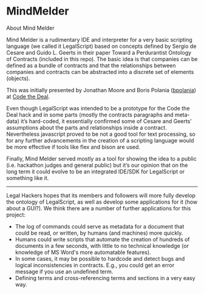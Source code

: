 MindMelder
==========

About Mind Melder

Mind Melder is a rudimentary IDE and interpreter for a very basic scripting language (we called it LegalScript) based on concepts defined by Sergio de Cesare and Guido L. Geerts in their paper Toward a Perdurantist Ontology of Contracts (included in this repo). The basic idea is that companies can be defined as a bundle of contracts and that the relationships between companies and contracts can be abstracted into a discrete set of elements (objects).

This was initially presented by Jonathan Moore and Boris Polania ([bpolania](https://github.com/bpolania)) at [Code the Deal](http://codethedeal.com).

Even though LegalScript was intended to be a prototype for the Code the Deal hack and in some parts (mostly the contracts paragraphs and meta-data) it’s hard-coded, it essentially confirmed some of Cesare and Geerts’ assumptions about the parts and relationships inside a contract. Nevertheless javascript proved to be not a good tool for text processing, so for any further advancements in the creation of a scripting language would be more effective if tools like flex and bison are used.

Finally, Mind Melder served mostly as a tool for showing  the idea to a public (i.e. hackathon judges and general public) but it’s our opinion that on the long term it could evolve to be an integrated IDE/SDK for LegalScript or something like it.

-----

Legal Hackers hopes that its members and followers will more fully develop the ontology of LegalScript, as well as develop some applications for it (how about a GUI?).  We think there are a number of further applications for this project:

* The log of commands could serve as metadata for a document that could be read, or written, by humans (and machines) more quickly.
* Humans could write scripts that automate the creation of hundreds of documents in a few seconds, with little to no technical knowledge (or knowledge of MS Word's more automatable features).
* In some cases, it may be possible to hardcode and detect bugs and logical inconsistencies in contracts.  E.g., you could get an error message if you use an undefined term.
* Defining terms and cross-referencing terms and sections in a very easy way.
